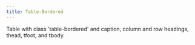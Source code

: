 ```yaml
---
title: Table-Bordered
---
```

Table with class 'table-bordered' and caption, column and row headings, thead, tfoot, and tbody.
